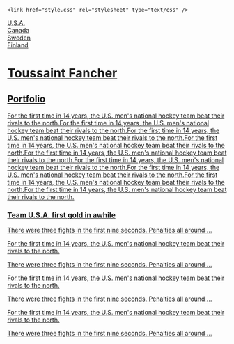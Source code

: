 <head>

    <link href="style.css" rel="stylesheet" type="text/css" />
</head>

<body>
<div id="content">

<div id="nav-bar">
    <div class="nav-button"><a href="#usa">U.S.A.</a></div>
    <div class="nav-button"><a href="teams/">Canada</a></div>
    <div class="nav-button"><a href="https://nhl.com">Sweden</a></div>
    <div class="nav-button"><a href="teams/">Finland</div>
</div>

<h1>Toussaint Fancher</h1>
<h2>Portfolio</h2>


<p>For the first time in 14 years, the U.S. men's national hockey team beat their rivals to the north.For the first time in 14 years, the U.S. men's national hockey team beat their rivals to the north.For the first time in 14 years, the U.S. men's national hockey team beat their rivals to the north.For the first time in 14 years, the U.S. men's national hockey team beat their rivals to the north.For the first time in 14 years, the U.S. men's national hockey team beat their rivals to the north.For the first time in 14 years, the U.S. men's national hockey team beat their rivals to the north.For the first time in 14 years, the U.S. men's national hockey team beat their rivals to the north.For the first time in 14 years, the U.S. men's national hockey team beat their rivals to the north.For the first time in 14 years, the U.S. men's national hockey team beat their rivals to the north.</p>
<h3 id="usa">Team U.S.A. first gold in awhile</h3>
<p>There were three fights in the first nine seconds. Penalties all around ...</p>
<p>For the first time in 14 years, the U.S. men's national hockey team beat their rivals to the north.</p>
<p>There were three fights in the first nine seconds. Penalties all around ...</p>
<p>For the first time in 14 years, the U.S. men's national hockey team beat their rivals to the north.</p>
<p>There were three fights in the first nine seconds. Penalties all around ...</p>
<p>For the first time in 14 years, the U.S. men's national hockey team beat their rivals to the north.</p>
<p>There were three fights in the first nine seconds. Penalties all around ...</p>
</div>
</body>
